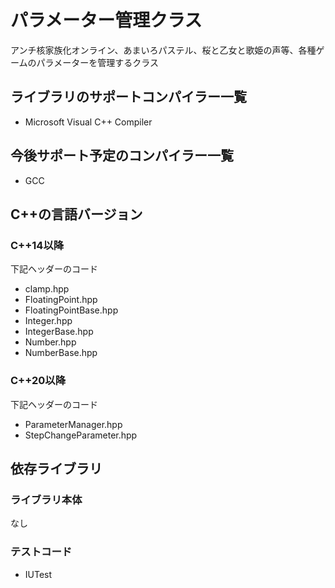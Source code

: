 # パラメーター管理クラス

アンチ核家族化オンライン、あまいろパステル、桜と乙女と歌姫の声等、各種ゲームのパラメーターを管理するクラス

## ライブラリのサポートコンパイラー一覧

- Microsoft Visual C++ Compiler

## 今後サポート予定のコンパイラー一覧

- GCC

## C++の言語バージョン

### C++14以降

下記ヘッダーのコード

- clamp.hpp
- FloatingPoint.hpp
- FloatingPointBase.hpp
- Integer.hpp
- IntegerBase.hpp
- Number.hpp
- NumberBase.hpp

### C++20以降

下記ヘッダーのコード

- ParameterManager.hpp
- StepChangeParameter.hpp

## 依存ライブラリ

### ライブラリ本体

なし

### テストコード

- IUTest
